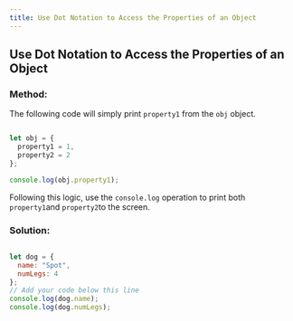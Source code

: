 ```yaml
---
title: Use Dot Notation to Access the Properties of an Object
---
```

## Use Dot Notation to Access the Properties of an Object

### Method:

The following code will simply print `property1` from the `obj` object.

```javascript

let obj = {
  property1 = 1,
  property2 = 2
};

console.log(obj.property1);

```

Following this logic, use the `console.log` operation to print both `property1`and `property2`to the screen.

### Solution:

```javascript

let dog = {
  name: "Spot",
  numLegs: 4
};
// Add your code below this line
console.log(dog.name);
console.log(dog.numLegs);


```
